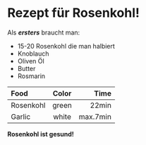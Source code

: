 # Rezept für Rosenkohl!

Als ***ersters*** braucht man:
- 15-20 Rosenkohl die man halbiert
- Knoblauch
- Oliven Öl
- Butter
- Rosmarin

| Food    |  Color  |  Time  |
|:--------|:-------:|-------:|
|Rosenkohl| green   | 22min  |
|Garlic   |  white  |max.7min|

**Rosenkohl ist gesund!**



